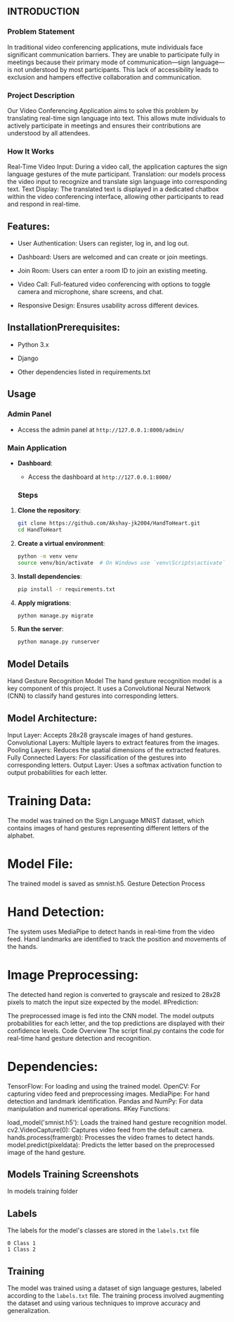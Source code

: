 ## INTRODUCTION
### Problem Statement
In traditional video conferencing applications, mute individuals face significant communication barriers. They are unable to participate fully in meetings because their primary mode of communication—sign language—is not understood by most participants. This lack of accessibility leads to exclusion and hampers effective collaboration and communication.

### Project Description
Our Video Conferencing Application aims to solve this problem by translating real-time sign language into text. This allows mute individuals to actively participate in meetings and ensures their contributions are understood by all attendees.

### How It Works
Real-Time Video Input: During a video call, the application captures the sign language gestures of the mute participant.
Translation: our models process the video input to recognize and translate sign language into corresponding text.
Text Display: The translated text is displayed in a dedicated chatbox within the video conferencing interface, allowing other participants to read and respond in real-time.


 ## Features:






  - User Authentication: Users can register, log in, and log out.








- Dashboard: Users are welcomed and can create or join meetings.








- Join Room: Users can enter a room ID to join an existing meeting.








- Video Call: Full-featured video conferencing with options to toggle camera and microphone, share screens, and chat.









- Responsive Design: Ensures usability across different devices.








## InstallationPrerequisites:

- Python 3.x



- Django


- Other dependencies listed in requirements.txt



## Usage
### Admin Panel

- Access the admin panel at `http://127.0.0.1:8000/admin/`
### Main Application

- **Dashboard**: 
  - Access the dashboard at `http://127.0.0.1:8000/`


  ### Steps

1. **Clone the repository**:
    ```bash
    git clone https://github.com/Akshay-jk2004/HandToHeart.git
    cd HandToHeart
    ```

2. **Create a virtual environment**:
    ```bash
    python -m venv venv
    source venv/bin/activate  # On Windows use `venv\Scripts\activate`
    ```

3. **Install dependencies**:
    ```bash
    pip install -r requirements.txt
    ```

4. **Apply migrations**:
    ```bash
    python manage.py migrate
    ```

5. **Run the server**:
    ```bash
    python manage.py runserver
    ```


## Model Details
 Hand Gesture Recognition Model
The hand gesture recognition model is a key component of this project. It uses a Convolutional Neural Network (CNN) to classify hand gestures into corresponding letters.

## Model Architecture:

Input Layer: Accepts 28x28 grayscale images of hand gestures.
Convolutional Layers: Multiple layers to extract features from the images.
Pooling Layers: Reduces the spatial dimensions of the extracted features.
Fully Connected Layers: For classification of the gestures into corresponding letters.
Output Layer: Uses a softmax activation function to output probabilities for each letter.
# Training Data:

The model was trained on the Sign Language MNIST dataset, which contains images of hand gestures representing different letters of the alphabet.
# Model File:

The trained model is saved as smnist.h5.
Gesture Detection Process
# Hand Detection:

The system uses MediaPipe to detect hands in real-time from the video feed.
Hand landmarks are identified to track the position and movements of the hands.
# Image Preprocessing:

The detected hand region is converted to grayscale and resized to 28x28 pixels to match the input size expected by the model.
#Prediction:

The preprocessed image is fed into the CNN model.
The model outputs probabilities for each letter, and the top predictions are displayed with their confidence levels.
Code Overview
The script final.py contains the code for real-time hand gesture detection and recognition.

# Dependencies:

TensorFlow: For loading and using the trained model.
OpenCV: For capturing video feed and preprocessing images.
MediaPipe: For hand detection and landmark identification.
Pandas and NumPy: For data manipulation and numerical operations.
#Key Functions:

load_model('smnist.h5'): Loads the trained hand gesture recognition model.
cv2.VideoCapture(0): Captures video feed from the default camera.
hands.process(framergb): Processes the video frames to detect hands.
model.predict(pixeldata): Predicts the letter based on the preprocessed image of the hand gesture.

## Models Training Screenshots

In models training folder


## Labels
The labels for the model's classes are stored in the `labels.txt` file
```
0 Class 1
1 Class 2
```

## Training
The model was trained using a dataset of sign language gestures, labeled according to the `labels.txt` file.
The training process involved augmenting the dataset and using various techniques to improve accuracy and generalization.

